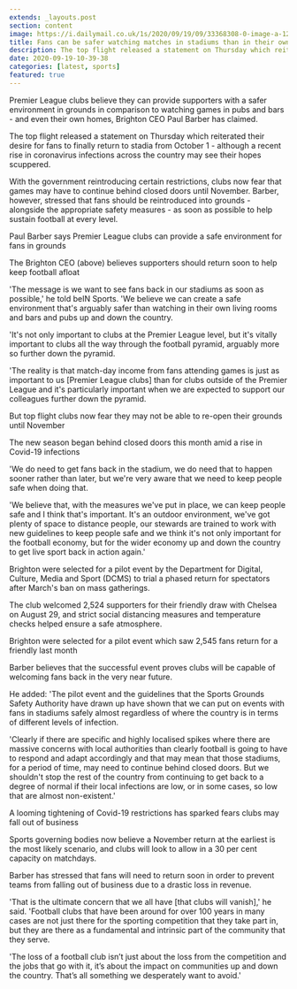 ```yaml
---
extends: _layouts.post
section: content
image: https://i.dailymail.co.uk/1s/2020/09/19/09/33368308-0-image-a-12_1600504996876.jpg 
title: Fans can be safer watching matches in stadiums than in their own LIVING ROOMS, claims Brighton CEO 
description: The top flight released a statement on Thursday which reiterated their desire for fans to return from October 1 - although a recent rise in coronavirus infections may see their hopes scuppered. 
date: 2020-09-19-10-39-38 
categories: [latest, sports] 
featured: true 
--- 
```

Premier League clubs believe they can provide supporters with a safer environment in grounds in comparison to watching games in pubs and bars - and even their own homes, Brighton CEO Paul Barber has claimed.

The top flight released a statement on Thursday which reiterated their desire for fans to finally return to stadia from October 1 - although a recent rise in coronavirus infections across the country may see their hopes scuppered.

With the government reintroducing certain restrictions, clubs now fear that games may have to continue behind closed doors until November. Barber, however, stressed that fans should be reintroduced into grounds - alongside the appropriate safety measures - as soon as possible to help sustain football at every level. 

Paul Barber says Premier League clubs can provide a safe environment for fans in grounds

The Brighton CEO (above) believes supporters should return soon to help keep football afloat

'The message is we want to see fans back in our stadiums as soon as possible,' he told beIN Sports. 'We believe we can create a safe environment that's arguably safer than watching in their own living rooms and bars and pubs up and down the country. 

'It's not only important to clubs at the Premier League level, but it's vitally important to clubs all the way through the football pyramid, arguably more so further down the pyramid.

'The reality is that match-day income from fans attending games is just as important to us [Premier League clubs] than for clubs outside of the Premier League and it's particularly important when we are expected to support our colleagues further down the pyramid.

But top flight clubs now fear they may not be able to re-open their grounds until November

The new season began behind closed doors this month amid a rise in Covid-19 infections

'We do need to get fans back in the stadium, we do need that to happen sooner rather than later, but we're very aware that we need to keep people safe when doing that.

'We believe that, with the measures we've put in place, we can keep people safe and I think that's important. It's an outdoor environment, we've got plenty of space to distance people, our stewards are trained to work with new guidelines to keep people safe and we think it's not only important for the football economy, but for the wider economy up and down the country to get live sport back in action again.'

Brighton were selected for a pilot event by the Department for Digital, Culture, Media and Sport (DCMS) to trial a phased return for spectators after March's ban on mass gatherings. 

The club welcomed 2,524 supporters for their friendly draw with Chelsea on August 29, and strict social distancing measures and temperature checks helped ensure a safe atmosphere.  

Brighton were selected for a pilot event which saw 2,545 fans return for a friendly last month

Barber believes that the successful event proves clubs will be capable of welcoming fans back in the very near future.  

He added: 'The pilot event and the guidelines that the Sports Grounds Safety Authority have drawn up have shown that we can put on events with fans in stadiums safely almost regardless of where the country is in terms of different levels of infection.

'Clearly if there are specific and highly localised spikes where there are massive concerns with local authorities than clearly football is going to have to respond and adapt accordingly and that may mean that those stadiums, for a period of time, may need to continue behind closed doors. But we shouldn't stop the rest of the country from continuing to get back to a degree of normal if their local infections are low, or in some cases, so low that are almost non-existent.'

A looming tightening of Covid-19 restrictions has sparked fears clubs may fall out of business

Sports governing bodies now believe a November return at the earliest is the most likely scenario, and clubs will look to allow in a 30 per cent capacity on matchdays. 

Barber has stressed that fans will need to return soon in order to prevent teams from falling out of business due to a drastic loss in revenue.

'That is the ultimate concern that we all have [that clubs will vanish],' he said. 'Football clubs that have been around for over 100 years in many cases are not just there for the sporting competition that they take part in, but they are there as a fundamental and intrinsic part of the community that they serve. 

'The loss of a football club isn’t just about the loss from the competition and the jobs that go with it, it’s about the impact on communities up and down the country. That’s all something we desperately want to avoid.'

